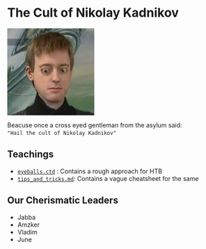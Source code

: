 # The Cult of Nikolay Kadnikov

<img src="images/nikolay.jpg" align="center" height="200" width="200">

Beacuse once a cross eyed gentleman from the asylum said:\
`"Hail the cult of Nikolay Kadnikov"`

## Teachings

* [`eyeballs.ctd`](eyeballs.ctd) : Contains a rough approach for HTB
* [`tips_and_tricks.md`](tips_and_tricks.md): Contains a vague cheatsheet for the same


## Our Cherismatic Leaders

* Jabba
* Amzker
* Vladim
* June
